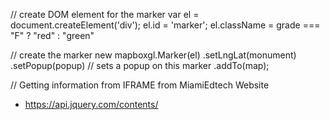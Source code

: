 // create DOM element for the marker
var el = document.createElement('div');
el.id = 'marker';
el.className = grade === "F" ? "red" : "green"

// create the marker
new mapboxgl.Marker(el)
.setLngLat(monument)
.setPopup(popup) // sets a popup on this marker
.addTo(map);

// Getting information from IFRAME from MiamiEdtech Website
- https://api.jquery.com/contents/
